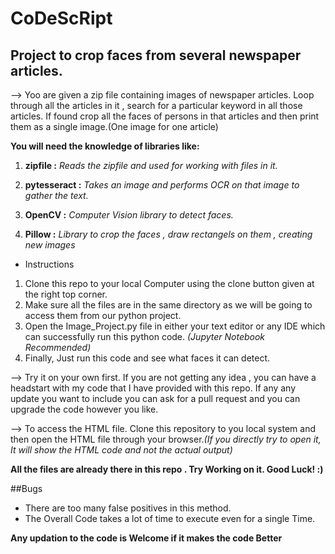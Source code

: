 # CoDeScRipt
## Project to crop faces from several newspaper articles.

--> Yoo are given a zip file containing images of newspaper articles. Loop through all the articles in it , search for a particular keyword in all those articles.
    If found crop all the faces of persons in that articles and then print them as a single image.(One image for one article)
    
**You will need the knowledge of libraries like:**

1. **zipfile :** *Reads the zipfile and used for working with files in it.*

2. **pytesseract :** *Takes an image and performs OCR on that image to gather the text.*

3. **OpenCV :** *Computer Vision library to detect faces.*

4. **Pillow :** *Library to crop the faces , draw rectangels on them , creating new images*

* Instructions
1. Clone this repo to your local  Computer using the clone button given at the right top corner.
2. Make sure all the files are in the same directory as we will be going to access them from our python project.
3. Open the Image_Project.py file in either your text editor or any IDE which can successfully run this python code. *(Jupyter Notebook Recommended)*
4. Finally, Just run this code and see what faces it can detect.
    
--> Try it on your own first. If you are not getting any idea , you can have a headstart with my code that I have provided with this repo. If any any update you want to include you can ask for a pull request and you can upgrade the code however you like.

--> To access the HTML file. Clone this repository to you local system and then open the HTML file through your browser.*(If you directly try to open it, It will show the HTML code and not the actual output)*

**All the files are already there in this repo . Try Working on it. Good Luck! :)**

##Bugs
* There are too many false positives in this method.
* The Overall Code takes a lot of time to execute even for a single Time.

**Any updation to the code is Welcome if it makes the code Better**
